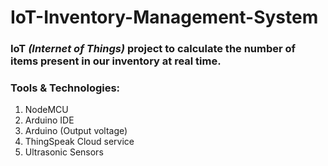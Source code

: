 # IoT-Inventory-Management-System

### IoT *(Internet of Things)* project to calculate the number of items present in our inventory at real time.

### **Tools & Technologies:**
1. NodeMCU
2. Arduino IDE
3. Arduino (Output voltage)
4. ThingSpeak Cloud service
5. Ultrasonic Sensors
